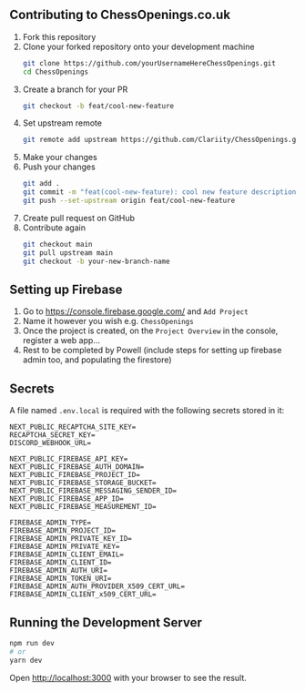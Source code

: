 ## Contributing to ChessOpenings.co.uk

1. Fork this repository
2. Clone your forked repository onto your development machine
   ```bash
   git clone https://github.com/yourUsernameHereChessOpenings.git
   cd ChessOpenings
   ```
3. Create a branch for your PR
   ```bash
   git checkout -b feat/cool-new-feature
   ```
4. Set upstream remote
   ```bash
   git remote add upstream https://github.com/Clariity/ChessOpenings.git
   ```
5. Make your changes
6. Push your changes
   ```bash
   git add .
   git commit -m "feat(cool-new-feature): cool new feature description"
   git push --set-upstream origin feat/cool-new-feature
   ```
7. Create pull request on GitHub
8. Contribute again
   ```bash
   git checkout main
   git pull upstream main
   git checkout -b your-new-branch-name
   ```

## Setting up Firebase

1. Go to https://console.firebase.google.com/ and `Add Project`
2. Name it however you wish e.g. `ChessOpenings`
3. Once the project is created, on the `Project Overview` in the console, register a web app...
4. Rest to be completed by Powell (include steps for setting up firebase admin too, and populating the firestore)

## Secrets

A file named `.env.local` is required with the following secrets stored in it:

```
NEXT_PUBLIC_RECAPTCHA_SITE_KEY=
RECAPTCHA_SECRET_KEY=
DISCORD_WEBHOOK_URL=

NEXT_PUBLIC_FIREBASE_API_KEY=
NEXT_PUBLIC_FIREBASE_AUTH_DOMAIN=
NEXT_PUBLIC_FIREBASE_PROJECT_ID=
NEXT_PUBLIC_FIREBASE_STORAGE_BUCKET=
NEXT_PUBLIC_FIREBASE_MESSAGING_SENDER_ID=
NEXT_PUBLIC_FIREBASE_APP_ID=
NEXT_PUBLIC_FIREBASE_MEASUREMENT_ID=

FIREBASE_ADMIN_TYPE=
FIREBASE_ADMIN_PROJECT_ID=
FIREBASE_ADMIN_PRIVATE_KEY_ID=
FIREBASE_ADMIN_PRIVATE_KEY=
FIREBASE_ADMIN_CLIENT_EMAIL=
FIREBASE_ADMIN_CLIENT_ID=
FIREBASE_ADMIN_AUTH_URI=
FIREBASE_ADMIN_TOKEN_URI=
FIREBASE_ADMIN_AUTH_PROVIDER_X509_CERT_URL=
FIREBASE_ADMIN_CLIENT_x509_CERT_URL=
```

## Running the Development Server

```bash
npm run dev
# or
yarn dev
```

Open [http://localhost:3000](http://localhost:3000) with your browser to see the result.
